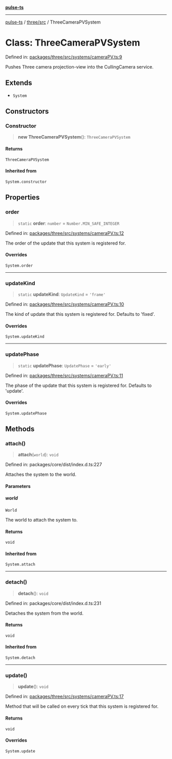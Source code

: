 [**pulse-ts**](../../../README.md)

***

[pulse-ts](../../../README.md) / [three/src](../README.md) / ThreeCameraPVSystem

# Class: ThreeCameraPVSystem

Defined in: [packages/three/src/systems/cameraPV.ts:9](https://github.com/jlehett/pulse-ts/blob/4869ef2c4af7bf37d31e2edd2d6d1ba148133fb2/packages/three/src/systems/cameraPV.ts#L9)

Pushes Three camera projection-view into the CullingCamera service.

## Extends

- `System`

## Constructors

### Constructor

> **new ThreeCameraPVSystem**(): `ThreeCameraPVSystem`

#### Returns

`ThreeCameraPVSystem`

#### Inherited from

`System.constructor`

## Properties

### order

> `static` **order**: `number` = `Number.MIN_SAFE_INTEGER`

Defined in: [packages/three/src/systems/cameraPV.ts:12](https://github.com/jlehett/pulse-ts/blob/4869ef2c4af7bf37d31e2edd2d6d1ba148133fb2/packages/three/src/systems/cameraPV.ts#L12)

The order of the update that this system is registered for.

#### Overrides

`System.order`

***

### updateKind

> `static` **updateKind**: `UpdateKind` = `'frame'`

Defined in: [packages/three/src/systems/cameraPV.ts:10](https://github.com/jlehett/pulse-ts/blob/4869ef2c4af7bf37d31e2edd2d6d1ba148133fb2/packages/three/src/systems/cameraPV.ts#L10)

The kind of update that this system is registered for.
Defaults to 'fixed'.

#### Overrides

`System.updateKind`

***

### updatePhase

> `static` **updatePhase**: `UpdatePhase` = `'early'`

Defined in: [packages/three/src/systems/cameraPV.ts:11](https://github.com/jlehett/pulse-ts/blob/4869ef2c4af7bf37d31e2edd2d6d1ba148133fb2/packages/three/src/systems/cameraPV.ts#L11)

The phase of the update that this system is registered for.
Defaults to 'update'.

#### Overrides

`System.updatePhase`

## Methods

### attach()

> **attach**(`world`): `void`

Defined in: packages/core/dist/index.d.ts:227

Attaches the system to the world.

#### Parameters

##### world

`World`

The world to attach the system to.

#### Returns

`void`

#### Inherited from

`System.attach`

***

### detach()

> **detach**(): `void`

Defined in: packages/core/dist/index.d.ts:231

Detaches the system from the world.

#### Returns

`void`

#### Inherited from

`System.detach`

***

### update()

> **update**(): `void`

Defined in: [packages/three/src/systems/cameraPV.ts:17](https://github.com/jlehett/pulse-ts/blob/4869ef2c4af7bf37d31e2edd2d6d1ba148133fb2/packages/three/src/systems/cameraPV.ts#L17)

Method that will be called on every tick that this system is registered for.

#### Returns

`void`

#### Overrides

`System.update`
